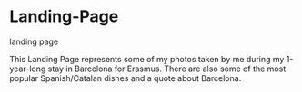 # Landing-Page

landing page

This Landing Page represents some of my photos taken by me during my 1-year-long stay in Barcelona for Erasmus. There are also some of the most popular Spanish/Catalan dishes and a quote about Barcelona.
